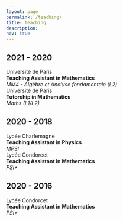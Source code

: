 ```yaml
---
layout: page
permalink: /teaching/
title: teaching
description:
nav: true
---
```


<!-- #2021 -->
<div class="publications">
    <h2 class="year">2021 - 2020</h2>
        <div class="row">
            <div class="col-sm-3 abbr">
                Université de Paris
            </div>
            <div class="col-sm-8">
                <div class="title"><b>Teaching Assistant in Mathematics</b></div>
                <div class="author"><em>MM4 - Algèbre et Analyse fondamentale (L2)</em></div>
            </div>
        </div>
</div>
<div class="publications">
        <div class="row">
            <div class="col-sm-3 abbr">
                Université de Paris
            </div>
            <div class="col-sm-8">
                <div class="title"><b>Tutorship in Mathematics</b></div>
                <div class="author"><em>Maths (L1/L2)</em></div>
            </div>
        </div>
</div>

<!-- #before 2020 -->
<div class="publications">
    <h2 class="year">2020 - 2018</h2>
        <div class="row">
            <div class="col-sm-3 abbr">
                Lycée Charlemagne
            </div>
            <div class="col-sm-8">
                <div class="title"><b>Teaching Assistant in Physics</b></div>
                <div class="author"><em>MPSI</em></div>
            </div>
        </div>
</div>
<div class="publications">
        <div class="row">
            <div class="col-sm-3 abbr">
                Lycée Condorcet
            </div>
            <div class="col-sm-8">
                <div class="title"><b>Teaching Assistant in Mathematics</b></div>
                <div class="author"><em>PSI*</em></div>
            </div>
        </div>
</div>
<div class="publications">
    <h2 class="year">2020 - 2016</h2>
        <div class="row">
            <div class="col-sm-3 abbr">
                Lycée Condorcet
            </div>
            <div class="col-sm-8">
                <div class="title"><b>Teaching Assistant in Mathematics</b></div>
                <div class="author"><em>PSI*</em></div>
            </div>
        </div>
</div>